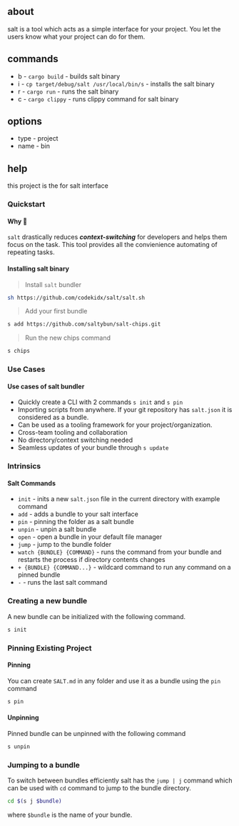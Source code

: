 ## about

salt is a tool which acts as a simple interface for your project. You let the
users know what your project can do for them.

## commands

- b - `cargo build` - builds salt binary
- i - `cp target/debug/salt /usr/local/bin/s` - installs the salt binary
- r - `cargo run` - runs the salt binary
- c - `cargo clippy` - runs clippy command for salt binary

## options

- type - project
- name - bin

## help

this project is the for salt interface

<!-- documentation starts here -->

### Quickstart

#### Why 🧂

`salt` drastically reduces **_context-switching_** for developers and helps them
focus on the task. This tool provides all the convienience automating of
repeating tasks.

#### Installing salt binary

> Install `salt` bundler

```sh
sh https://github.com/codekidx/salt/salt.sh
```

> Add your first bundle

```sh
s add https://github.com/saltybun/salt-chips.git
```

> Run the new chips command

```sh
s chips
```

### Use Cases

#### Use cases of salt bundler

- Quickly create a CLI with 2 commands `s init` and `s pin`
- Importing scripts from anywhere. If your git repository has `salt.json` it is
  considered as a bundle.
- Can be used as a tooling framework for your project/organization.
- Cross-team tooling and collaboration
- No directory/context switching needed
- Seamless updates of your bundle through `s update`

### Intrinsics

#### Salt Commands

- `init` - inits a new `salt.json` file in the current directory with example
  command
- `add` - adds a bundle to your salt interface
- `pin` - pinning the folder as a salt bundle
- `unpin` - unpin a salt bundle
- `open` - open a bundle in your default file manager
- `jump` - jump to the bundle folder
- `watch {BUNDLE} {COMMAND}` - runs the command from your bundle and restarts
  the process if directory contents changes
- `+ {BUNDLE} {COMMAND...}` - wildcard command to run any command on a pinned
  bundle
- `-` - runs the last salt command

### Creating a new bundle

A new bundle can be initialized with the following command.

```sh
s init
```

### Pinning Existing Project

#### Pinning

You can create `SALT.md` in any folder and use it as a bundle using the `pin`
command

```sh
s pin
```

#### Unpinning

Pinned bundle can be unpinned with the following command

```sh
s unpin
```

### Jumping to a bundle

To switch between bundles efficiently salt has the `jump | j` command which can
be used with `cd` command to jump to the bundle directory.

```sh
cd $(s j $bundle)
```

where `$bundle` is the name of your bundle.
